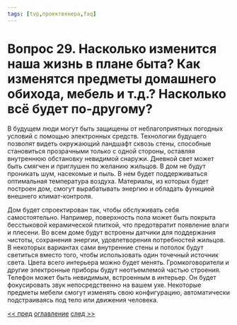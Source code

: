 ```yaml
---
tags: [tvp,проектвенера,faq]
---
```

# Вопрос 29. Насколько изменится наша жизнь в плане быта? Как изменятся предметы домашнего обихода, мебель и т.д.? Насколько всё будет по-другому?

В будущем люди могут быть защищены от неблагоприятных погодных условий с помощью электронных средств. Технологии будущего позволят видеть окружающий ландшафт сквозь стены, способные становиться прозрачными только с одной стороны, оставляя внутреннюю обстановку невидимой снаружи. Дневной свет может быть смягчен и приглушен по желанию жильцов. В дом не будут проникать шум, насекомые и пыль. В нем будет поддерживаться оптимальная температура воздуха. Материалы, из которых будет построен дом, смогут вырабатывать энергию и обладать функцией внешнего климат-контроля.

Дом будет спроектирован так, чтобы обслуживать себя самостоятельно. Например, поверхность пола может быть покрыта бесстыковой керамической плиткой, что предотвратит появление влаги и плесени. Во всем доме будут встроены датчики для поддержания чистоты, сохранения энергии, удовлетворения потребностей жильцов. В некоторых вариантах сами внутренние стены и потолок будут светиться вместо того, чтобы использовать один точечный источник света. Цвета всего интерьера можно будет менять. Громкоговорители и другие электронные приборы будут неотъемлемой частью строения. Телефон может быть невидимым, встроенным в интерьер. Он будет фокусировать звук непосредственно на вашем ухе. Некоторые предметы мебели смогут изменять свою конфигурацию, автоматически подстраиваясь под тело или движения человека.

[<< пред](Вопрос%2028.%20Как%20человек%20будет%20выбирать%20дом.md) [оглавление](FAQ%20%D0%BF%D0%BE%20%D0%BF%D1%80%D0%BE%D0%B5%D0%BA%D1%82%D1%83%20%C2%AB%D0%92%D0%B5%D0%BD%D0%B5%D1%80%D0%B0%C2%BB.md) [след >>](Вопрос%2030.%20Проект%20предлагает%20новое%20социальное%20мировоззрение.%20Какие%20нововведения%20предусматриваются%20в%20архитектуре%20и%20строительстве.md)
